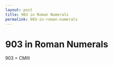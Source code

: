 ```yaml
---
layout: post
title: 903 in Roman Numerals
permalink: 903-in-roman-numerals
---
```


# 903 in Roman Numerals

903 = CMIII
